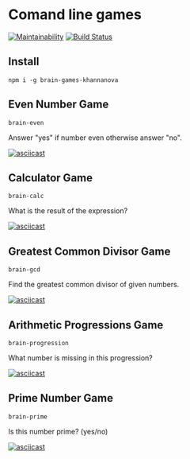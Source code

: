 # Comand line games

[![Maintainability](https://api.codeclimate.com/v1/badges/be7cd08ea722ba77b041/maintainability)](https://codeclimate.com/github/khannanova/project-lvl1-s388/maintainability)
[![Build Status](https://travis-ci.org/khannanova/command-line-games.svg?branch=master)](https://travis-ci.org/khannanovacommand-line-games)

## Install
```
npm i -g brain-games-khannanova
```
## Even Number Game

```
brain-even
```
Answer "yes" if number even otherwise answer "no".


[![asciicast](https://asciinema.org/a/y6gkjeLGTBjZ5NrpTWhnvisbg.svg)](https://asciinema.org/a/y6gkjeLGTBjZ5NrpTWhnvisbg)

## Calculator Game

```
brain-calc
```
What is the result of the expression?

[![asciicast](https://asciinema.org/a/igtlGMmQU9nEtJfe0GxpB1NpL.svg)](https://asciinema.org/a/igtlGMmQU9nEtJfe0GxpB1NpL)

## Greatest Common Divisor Game

```
brain-gcd
```
Find the greatest common divisor of given numbers.

[![asciicast](https://asciinema.org/a/j6RsvH5VZHUKHNZlvfQ31LYmZ.svg)](https://asciinema.org/a/j6RsvH5VZHUKHNZlvfQ31LYmZ)

## Arithmetic Progressions Game

```
brain-progression
```

What number is missing in this progression?


[![asciicast](https://asciinema.org/a/idiQVKzZEGmZX7Yw6YMOq02cE.svg)](https://asciinema.org/a/idiQVKzZEGmZX7Yw6YMOq02cE)

## Prime Number Game

```
brain-prime
```

Is this number prime? (yes/no)

[![asciicast](https://asciinema.org/a/8dt0uEE5L4aoCWVs3esvlSDPc.svg)](https://asciinema.org/a/8dt0uEE5L4aoCWVs3esvlSDPc)
